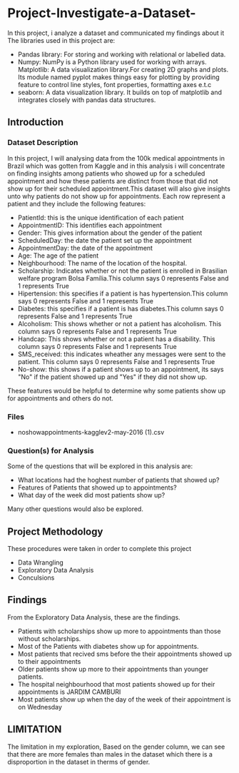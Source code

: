 # Project-Investigate-a-Dataset-
In this project, i analyze a dataset and communicated my findings about it
The libraries used in this project are:
- Pandas library: For storing and working with relational or labelled data.
- Numpy: NumPy is a Python library used for working with arrays.
Matplotlib: A data visualization library.For creating 2D graphs and plots. Its module named pyplot makes things easy for plotting by providing feature to control line styles, font properties, formatting axes e.t.c
- seaborn: A data visualization library. It builds on top of matplotlib and integrates closely with pandas data structures.

## Introduction

### Dataset Description 

In this project, I will analysing data from the 100k medical appointments in Brazil which was gotten from Kaggle and in this analysis i will concentrate on finding insights among patients who showed up for a scheduled appointment and how these patients are distinct from those that did not show up for their scheduled appointment.This dataset will also give insights unto why patients do not show up for appointments. Each row represent a patient and they include the following features:
<ul>
    <li> PatientId: this is the unique identification of each patient</li>
<li> AppointmentID: This identifies each appointment</li>
<li> Gender: This gives information about the gender of the patient</li>
<li> ScheduledDay: the date the patient set up the appointment</li>
<li> AppointmentDay: the date of the appointment</li>
<li> Age: The age of the patient</li>
<li> Neighbourhood: The name of the location of the hospital.</li>
<li> Scholarship: Indicates whether or not the patient is enrolled in Brasilian welfare program Bolsa Família.This column says 0 represents False and 1 represents True</li>
<li> Hipertension: this specifies if a patient is has hypertension.This column says 0 represents False and 1 represents True</li>
<li> Diabetes: this specifies if a patient is has diabetes.This column says 0 represents False and 1 represents True</li>
<li> Alcoholism: This shows whether or not a patient has alcoholism. This column says 0 represents False and 1 represents True</li>
<li> Handcap:  This shows whether or not a patient has a disability. This column says 0 represents False and 1 represents True</li>
<li> SMS_received: this indicates wheather any messages were sent to the patient. This column says 0 represents False and 1 represents True</li>
<li> No-show: this shows if a patient shows up to an appointment, its says "No" if the patient showed up and "Yes" if they did not show up.</li>
</ul>
These features would be helpful to determine why some patients show up for appointments and others do not.

### Files
- noshowappointments-kagglev2-may-2016 (1).csv

### Question(s) for Analysis
Some of the questions that will be explored in this analysis are:
<ul>
    <li> What locations had the hoghest number of patients that showed up? </li>
    <li>Features of Patients that showed up to appointments?</li>
    <li>What day of the week did most patients show up?</li>
</ul>
        Many other questions would also be explored. 
        
## Project Methodology
These procedures were taken in order to complete this project
- Data Wrangling
- Exploratory Data Analysis
- Conculsions

## Findings
From the Exploratory Data Analysis, these are the findings.
<ul>
<li> Patients with scholarships show up more to appointments than those without scholarships.</li>
<li> Most of the Patients with diabetes show up for appointments.</li>
<li> Most patients that recived sms before the their appointments showed up to their appointments</li>
<li>Older patients show up more to their appointments than younger patients.</li>
<li> The hospital neighbourhood that most patients showed up for their appointments is JARDIM CAMBURI</li>
    <li>Most patients show up when the day of the week of their appointment is on Wednesday</li>
    </ul>


## LIMITATION
 The limitation in my exploration, Based on the gender column, we can see that there are more females than males in the dataset which there is a disproportion in the dataset in therms of gender.
    
